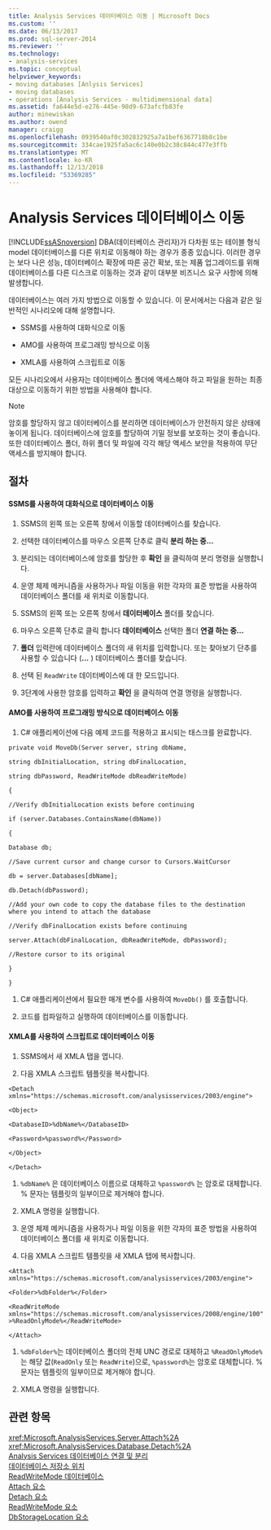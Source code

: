 ```yaml
---
title: Analysis Services 데이터베이스 이동 | Microsoft Docs
ms.custom: ''
ms.date: 06/13/2017
ms.prod: sql-server-2014
ms.reviewer: ''
ms.technology:
- analysis-services
ms.topic: conceptual
helpviewer_keywords:
- moving databases [Anlysis Services]
- moving databases
- operations [Analysis Services - multidimensional data]
ms.assetid: fa644e5d-e276-445e-98d9-673afcfb83fe
author: minewiskan
ms.author: owend
manager: craigg
ms.openlocfilehash: 0939540af0c302832925a7a1bef6367718b8c1be
ms.sourcegitcommit: 334cae1925fa5ac6c140e0b2c38c844c477e3ffb
ms.translationtype: MT
ms.contentlocale: ko-KR
ms.lasthandoff: 12/13/2018
ms.locfileid: "53369285"
---
```

# <a name="move-an-analysis-services-database"></a>Analysis Services 데이터베이스 이동
  [!INCLUDE[ssASnoversion](../../includes/ssasnoversion-md.md)] DBA(데이터베이스 관리자)가 다차원 또는 테이블 형식 model 데이터베이스를 다른 위치로 이동해야 하는 경우가 종종 있습니다. 이러한 경우는 보다 나은 성능, 데이터베이스 확장에 따른 공간 확보, 또는 제품 업그레이드를 위해 데이터베이스를 다른 디스크로 이동하는 것과 같이 대부분 비즈니스 요구 사항에 의해 발생합니다.  
  
 데이터베이스는 여러 가지 방법으로 이동할 수 있습니다. 이 문서에서는 다음과 같은 일반적인 시나리오에 대해 설명합니다.  
  
-   SSMS를 사용하여 대화식으로 이동  
  
-   AMO를 사용하여 프로그래밍 방식으로 이동  
  
-   XMLA를 사용하여 스크립트로 이동  
  
 모든 시나리오에서 사용자는 데이터베이스 폴더에 액세스해야 하고 파일을 원하는 최종 대상으로 이동하기 위한 방법을 사용해야 합니다.  
  
> [!NOTE]  
>  암호를 할당하지 않고 데이터베이스를 분리하면 데이터베이스가 안전하지 않은 상태에 놓이게 됩니다. 데이터베이스에 암호를 할당하여 기밀 정보를 보호하는 것이 좋습니다. 또한 데이터베이스 폴더, 하위 폴더 및 파일에 각각 해당 액세스 보안을 적용하여 무단 액세스를 방지해야 합니다.  
  
## <a name="procedures"></a>절차  
  
#### <a name="moving-a-database-interactively-using-ssms"></a>SSMS를 사용하여 대화식으로 데이터베이스 이동  
  
1.  SSMS의 왼쪽 또는 오른쪽 창에서 이동할 데이터베이스를 찾습니다.  
  
2.  선택한 데이터베이스를 마우스 오른쪽 단추로 클릭 **분리 하는 중...**  
  
3.  분리되는 데이터베이스에 암호를 할당한 후 **확인** 을 클릭하여 분리 명령을 실행합니다.  
  
4.  운영 체제 메커니즘을 사용하거나 파일 이동을 위한 각자의 표준 방법을 사용하여 데이터베이스 폴더를 새 위치로 이동합니다.  
  
5.  SSMS의 왼쪽 또는 오른쪽 창에서 **데이터베이스** 폴더를 찾습니다.  
  
6.  마우스 오른쪽 단추로 클릭 합니다 **데이터베이스** 선택한 폴더 **연결 하는 중...**  
  
7.  **폴더** 입력란에 데이터베이스 폴더의 새 위치를 입력합니다. 또는 찾아보기 단추를 사용할 수 있습니다 (**...** ) 데이터베이스 폴더를 찾습니다.  
  
8.  선택 된 `ReadWrite` 데이터베이스에 대 한 모드입니다.  
  
9. 3단계에 사용한 암호를 입력하고 **확인** 을 클릭하여 연결 명령을 실행합니다.  
  
#### <a name="moving-a-database-programmatically-using-amo"></a>AMO를 사용하여 프로그래밍 방식으로 데이터베이스 이동  
  
1.  C# 애플리케이션에 다음 예제 코드를 적용하고 표시되는 태스크를 완료합니다.  
  
 `private void MoveDb(Server server, string dbName,`  
  
 `string dbInitialLocation, string dbFinalLocation,`  
  
 `string dbPassword, ReadWriteMode dbReadWriteMode)`  
  
 `{`  
  
 `//Verify dbInitialLocation exists before continuing`  
  
 `if (server.Databases.ContainsName(dbName))`  
  
 `{`  
  
 `Database db;`  
  
 `//Save current cursor and change cursor to Cursors.WaitCursor`  
  
 `db = server.Databases[dbName];`  
  
 `db.Detach(dbPassword);`  
  
 `//Add your own code to copy the database files to the destination where you intend to attach the database`  
  
 `//Verify dbFinalLocation exists before continuing`  
  
 `server.Attach(dbFinalLocation, dbReadWriteMode, dbPassword);`  
  
 `//Restore cursor to its original`  
  
 `}`  
  
 `}`  
  
1.  C# 애플리케이션에서 필요한 매개 변수를 사용하여 `MoveDb()` 를 호출합니다.  
  
2.  코드를 컴파일하고 실행하여 데이터베이스를 이동합니다.  
  
#### <a name="moving-a-database-by-script-using-xmla"></a>XMLA를 사용하여 스크립트로 데이터베이스 이동  
  
1.  SSMS에서 새 XMLA 탭을 엽니다.  
  
2.  다음 XMLA 스크립트 템플릿을 복사합니다.  
  
 `<Detach xmlns="https://schemas.microsoft.com/analysisservices/2003/engine">`  
  
 `<Object>`  
  
 `<DatabaseID>%dbName%</DatabaseID>`  
  
 `<Password>%password%</Password>`  
  
 `</Object>`  
  
 `</Detach>`  
  
1.  `%dbName%` 은 데이터베이스 이름으로 대체하고 `%password%` 는 암호로 대체합니다. % 문자는 템플릿의 일부이므로 제거해야 합니다.  
  
2.  XMLA 명령을 실행합니다.  
  
3.  운영 체제 메커니즘을 사용하거나 파일 이동을 위한 각자의 표준 방법을 사용하여 데이터베이스 폴더를 새 위치로 이동합니다.  
  
4.  다음 XMLA 스크립트 템플릿을 새 XMLA 탭에 복사합니다.  
  
 `<Attach xmlns="https://schemas.microsoft.com/analysisservices/2003/engine">`  
  
 `<Folder>%dbFolder%</Folder>`  
  
 `<ReadWriteMode xmlns="https://schemas.microsoft.com/analysisservices/2008/engine/100">%ReadOnlyMode%</ReadWriteMode>`  
  
 `</Attach>`  
  
1.  `%dbFolder%`는 데이터베이스 폴더의 전체 UNC 경로로 대체하고 `%ReadOnlyMode%`는 해당 값(`ReadOnly` 또는 `ReadWrite`)으로, `%password%`는 암호로 대체합니다. % 문자는 템플릿의 일부이므로 제거해야 합니다.  
  
2.  XMLA 명령을 실행합니다.  
  
## <a name="see-also"></a>관련 항목  
 <xref:Microsoft.AnalysisServices.Server.Attach%2A>   
 <xref:Microsoft.AnalysisServices.Database.Detach%2A>   
 [Analysis Services 데이터베이스 연결 및 분리](attach-and-detach-analysis-services-databases.md)   
 [데이터베이스 저장소 위치](database-storage-location.md)   
 [ReadWriteMode 데이터베이스](database-readwritemodes.md)   
 [Attach 요소](https://docs.microsoft.com/bi-reference/xmla/xml-elements-commands/attach-element)   
 [Detach 요소](https://docs.microsoft.com/bi-reference/xmla/xml-elements-commands/detach-element)   
 [ReadWriteMode 요소](https://docs.microsoft.com/bi-reference/xmla/xml-elements-properties/readwritemode-element)   
 [DbStorageLocation 요소](https://docs.microsoft.com/bi-reference/xmla/xml-elements-properties/dbstoragelocation-element)  
  
  
